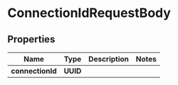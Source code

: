 

# ConnectionIdRequestBody


## Properties

| Name | Type | Description | Notes |
|------------ | ------------- | ------------- | -------------|
|**connectionId** | **UUID** |  |  |



